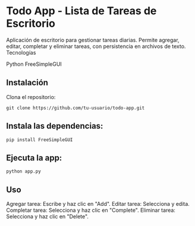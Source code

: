 # Todo App - Lista de Tareas de Escritorio

Aplicación de escritorio para gestionar tareas diarias. Permite agregar, editar, completar y eliminar tareas, con persistencia en archivos de texto.
Tecnologías

Python
FreeSimpleGUI

## Instalación

Clona el repositorio:

    git clone https://github.com/tu-usuario/todo-app.git

## Instala las dependencias:

    pip install FreeSimpleGUI

## Ejecuta la app:

    python app.py

## Uso

Agregar tarea: Escribe y haz clic en "Add".
Editar tarea: Selecciona y edita.
Completar tarea: Selecciona y haz clic en "Complete".
Eliminar tarea: Selecciona y haz clic en "Delete".
